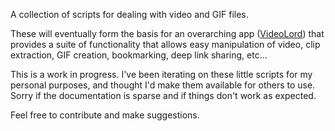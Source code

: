 A collection of scripts for dealing with video and GIF files. 

These will eventually form the basis for an overarching app ([VideoLord](https://github.com/milojennings/VideoLord)) that provides a suite of functionality that allows easy manipulation of video, clip extraction, GIF creation, bookmarking, deep link sharing, etc...

This is a work in progress. I've been iterating on these little scripts for my personal purposes, and thought I'd make them available for others to use. Sorry if the documentation is sparse and if things don't work as expected.

Feel free to contribute and make suggestions.